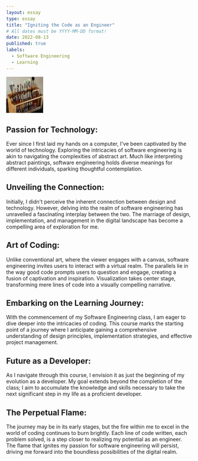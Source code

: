 ```yaml
---
layout: essay
type: essay
title: "Igniting the Code as an Engineer"
# All dates must be YYYY-MM-DD format!
date: 2022-08-13
published: true
labels:
  - Software Engineering
  - Learning
---
```


<img width="100px" class="rounded float-start pe-4" src="../img/igniting/paintbrushes.jpg">

## Passion for Technology:
Ever since I first laid my hands on a computer, I've been captivated by the world of technology. Exploring the intricacies of software engineering is akin to navigating the complexities of abstract art. Much like interpreting abstract paintings, software engineering holds diverse meanings for different individuals, sparking thoughtful contemplation.

## Unveiling the Connection:
Initially, I didn't perceive the inherent connection between design and technology. However, delving into the realm of software engineering has unravelled a fascinating interplay between the two. The marriage of design, implementation, and management in the digital landscape has become a compelling area of exploration for me.

## Art of Coding:
Unlike conventional art, where the viewer engages with a canvas, software engineering invites users to interact with a virtual realm. The parallels lie in the way good code prompts users to question and engage, creating a fusion of captivation and inspiration. Visualization takes center stage, transforming mere lines of code into a visually compelling narrative.

## Embarking on the Learning Journey:
With the commencement of my Software Engineering class, I am eager to dive deeper into the intricacies of coding. This course marks the starting point of a journey where I anticipate gaining a comprehensive understanding of design principles, implementation strategies, and effective project management.

## Future as a Developer:
As I navigate through this course, I envision it as just the beginning of my evolution as a developer. My goal extends beyond the completion of the class; I aim to accumulate the knowledge and skills necessary to take the next significant step in my life as a proficient developer.

## The Perpetual Flame:
The journey may be in its early stages, but the fire within me to excel in the world of coding continues to burn brightly. Each line of code written, each problem solved, is a step closer to realizing my potential as an engineer. The flame that ignites my passion for software engineering will persist, driving me forward into the boundless possibilities of the digital realm.
